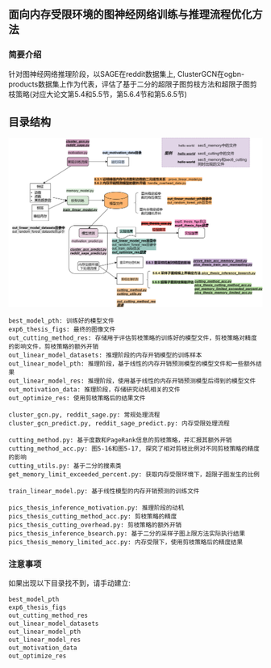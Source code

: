 ## 面向内存受限环境的图神经网络训练与推理流程优化方法

### 简要介绍

针对图神经网络推理阶段，以SAGE在reddit数据集上, ClusterGCN在ogbn-products数据集上作为代表，评估了基于二分的超限子图剪枝方法和超限子图剪枝策略(对应大论文第5.4和5.5节，第5.6.4节和第5.6.5节)

## 目录结构

![](../../tools/文件关系图_sec5-6_memory.png)

```
best_model_pth: 训练好的模型文件
exp6_thesis_figs: 最终的图像文件
out_cutting_method_res: 存储用于评估剪枝策略的训练好的模型文件，剪枝策略对精度的影响文件，剪枝策略的额外开销
out_linear_model_datasets: 推理阶段的内存开销模型的训练样本
out_linear_model_pth: 推理阶段，基于线性的内存开销预测模型的模型文件和一些额外结果
out_linear_model_res: 推理阶段，使用基于线性的内存开销预测模型后得到的模型文件
out_motivation_data: 推理阶段，存储研究动机相关的文件
out_optimize_res: 使用剪枝策略后的结果文件

cluster_gcn.py, reddit_sage.py: 常规处理流程
cluster_gcn_predict.py, reddit_sage_predict.py: 内存受限处理流程

cutting_method.py: 基于度数和PageRank信息的剪枝策略，并汇报其额外开销
cutting_method_acc.py: 图5-16和图5-17, 探究了相对剪枝比例对不同剪枝策略的精度的影响
cutting_utils.py: 基于二分的搜素类
get_memory_limit_exceeded_percent.py: 获取内存受限环境下，超限子图发生的比例

train_linear_model.py: 基于线性模型的内存开销预测的训练文件

pics_thesis_inference_motivation.py: 推理阶段的动机
pics_thesis_cutting_method_acc.py: 剪枝策略的精度
pics_thesis_cutting_overhead.py: 剪枝策略的额外开销
pics_thesis_inference_bsearch.py: 基于二分的采样子图上限方法实际执行结果
pics_thesis_memory_limited_acc.py: 内存受限下，使用剪枝策略后的精度结果
```

### 注意事项

如果出现以下目录找不到，请手动建立:
```
best_model_pth
exp6_thesis_figs
out_cutting_method_res
out_linear_model_datasets
out_linear_model_pth
out_linear_model_res
out_motivation_data
out_optimize_res
```
